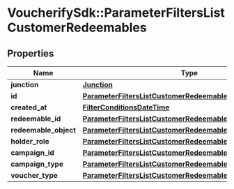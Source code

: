 # VoucherifySdk::ParameterFiltersListCustomerRedeemables

## Properties

| Name | Type | Description | Notes |
| ---- | ---- | ----------- | ----- |
| **junction** | [**Junction**](Junction.md) |  | [optional] |
| **id** | [**ParameterFiltersListCustomerRedeemablesId**](ParameterFiltersListCustomerRedeemablesId.md) |  | [optional] |
| **created_at** | [**FilterConditionsDateTime**](FilterConditionsDateTime.md) |  | [optional] |
| **redeemable_id** | [**ParameterFiltersListCustomerRedeemablesRedeemableId**](ParameterFiltersListCustomerRedeemablesRedeemableId.md) |  | [optional] |
| **redeemable_object** | [**ParameterFiltersListCustomerRedeemablesRedeemableObject**](ParameterFiltersListCustomerRedeemablesRedeemableObject.md) |  | [optional] |
| **holder_role** | [**ParameterFiltersListCustomerRedeemablesHolderRole**](ParameterFiltersListCustomerRedeemablesHolderRole.md) |  | [optional] |
| **campaign_id** | [**ParameterFiltersListCustomerRedeemablesCampaignId**](ParameterFiltersListCustomerRedeemablesCampaignId.md) |  | [optional] |
| **campaign_type** | [**ParameterFiltersListCustomerRedeemablesCampaignType**](ParameterFiltersListCustomerRedeemablesCampaignType.md) |  | [optional] |
| **voucher_type** | [**ParameterFiltersListCustomerRedeemablesVoucherType**](ParameterFiltersListCustomerRedeemablesVoucherType.md) |  | [optional] |

